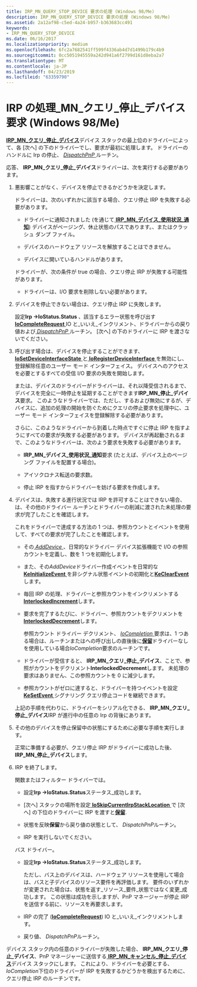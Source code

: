 ```yaml
---
title: IRP_MN_QUERY_STOP_DEVICE 要求の処理 (Windows 98/Me)
description: IRP_MN_QUERY_STOP_DEVICE 要求の処理 (Windows 98/Me)
ms.assetid: 2a12af98-c5ed-4a24-b957-b363683cc491
keywords:
- IRP_MN_QUERY_STOP_DEVICE
ms.date: 06/16/2017
ms.localizationpriority: medium
ms.openlocfilehash: 6fc2a7682541ff599f4336ab4d7d1499b179c4b9
ms.sourcegitcommit: 0cc5051945559a242d941a6f2799d161d8eba2a7
ms.translationtype: MT
ms.contentlocale: ja-JP
ms.lasthandoff: 04/23/2019
ms.locfileid: "63359790"
---
```

# <a name="handling-an-irpmnquerystopdevice-request-windows-98me"></a>IRP の処理\_MN\_クエリ\_停止\_デバイス要求 (Windows 98/Me)





[ **IRP\_MN\_クエリ\_停止\_デバイス**](https://msdn.microsoft.com/library/windows/hardware/ff551725)デバイス スタックの最上位のドライバーによって、各 [次へ] の下のドライバーでし、要求が最初に処理します。 ドライバーのハンドルに Irp の停止、 [ *DispatchPnP* ](https://docs.microsoft.com/windows-hardware/drivers/ddi/content/wdm/nc-wdm-driver_dispatch)ルーチン。

応答、 **IRP\_MN\_クエリ\_停止\_デバイス**ドライバーは、次を実行する必要があります。

1.  悪影響ことがなく、デバイスを停止できるかどうかを決定します。

    ドライバーは、次のいずれかに該当する場合、クエリ停止 IRP を失敗する必要があります。

    -   ドライバーに通知されました (を通じて[ **IRP\_MN\_デバイス\_使用状況\_通知**](https://msdn.microsoft.com/library/windows/hardware/ff550841)) デバイスがページング、休止状態のパスであります。、またはクラッシュ ダンプ ファイル。

    -   デバイスのハードウェア リソースを解放することはできません。

    -   デバイスに開いているハンドルがあります。

    ドライバーが、次の条件が true の場合、クエリ停止 IRP が失敗する可能性があります。

    -   ドライバーは、I/O 要求を削除しない必要があります。

2.  デバイスを停止できない場合は、クエリ停止 IRP に失敗します。

    設定**Irp -&gt;IoStatus.Status** 、該当するエラー状態を呼び出す[ **IoCompleteRequest** ](https://msdn.microsoft.com/library/windows/hardware/ff548343) IO と\_いいえ\_インクリメント、ドライバーからの戻り値および[ *DispatchPnP* ](https://docs.microsoft.com/windows-hardware/drivers/ddi/content/wdm/nc-wdm-driver_dispatch)ルーチン。 [次へ] の下のドライバーに IRP を渡さないでください。

3.  呼び出す場合は、デバイスを停止することができます、 [ **IoSetDeviceInterfaceState** ](https://msdn.microsoft.com/library/windows/hardware/ff549700)と[ **IoRegisterDeviceInterface** ](https://msdn.microsoft.com/library/windows/hardware/ff549506)を無効にし、登録解除任意のユーザー モード インターフェイス。 デバイスへのアクセスを必要とするすべての受信 I/O 要求の失敗を開始します。

    または、デバイスのドライバーがドライバーは、それ以降受信されるまで、デバイスを完全に一時停止を延期することができます**IRP\_MN\_停止\_デバイス**要求。 このようなドライバーでは、ただし、するおよび無効にするが、デバイスに、追加の処理の開始を防ぐためにクエリの停止要求を処理中に、ユーザー モード インターフェイスを登録解除する必要があります。

    さらに、このようなドライバーから到着した時点ですぐに停止 IRP を指すようにすべての要求が失敗する必要があります。 デバイスが再起動されるまで、このようなドライバーは、次のよう要求を失敗する必要があります。

    -   **IRP\_MN\_デバイス\_使用状況\_通知**要求 (たとえば、デバイス上のページング ファイルを配置する場合)。

    -   アイソクロナス転送の要求数。

    -   停止 IRP を指すからドライバーを妨げる要求を作成します。

4.  デバイスは、失敗する進行状況では IRP を許可することはできない場合、は、その他のドライバー ルーチンとドライバーの削減に渡された未処理の要求が完了したことを確認します。

    これをドライバーで達成する方法の 1 つは、参照カウントとイベントを使用して、すべての要求が完了したことを確認します。

    -   その[ *AddDevice* ](https://msdn.microsoft.com/library/windows/hardware/ff540521) 、日常的なドライバー デバイス拡張機能で I/O の参照カウントを定義し、数を 1 つを初期化します。

    -   また、その*AddDevice*ドライバー作成イベントを日常的な[ **KeInitializeEvent** ](https://msdn.microsoft.com/library/windows/hardware/ff552137)を非シグナル状態イベントの初期化と[**KeClearEvent**](https://msdn.microsoft.com/library/windows/hardware/ff551980)します。

    -   毎回 IRP の処理、ドライバーと参照カウントをインクリメントする[ **InterlockedIncrement**](https://msdn.microsoft.com/library/windows/hardware/ff547910)します。

    -   要求を完了するたびに、ドライバー、参照カウントをデクリメントを[ **InterlockedDecrement**](https://msdn.microsoft.com/library/windows/hardware/ff547871)します。

        参照カウント ドライバー デクリメント、 [ *IoCompletion* ](https://msdn.microsoft.com/library/windows/hardware/ff548354)要求は、1 つある場合は、ルーチンまたはへの呼び出しの直後後に[**保留**](https://msdn.microsoft.com/library/windows/hardware/ff548336)ドライバーなしを使用している場合*IoCompletion*要求のルーチンです。

    -   ドライバーが受信すると、 **IRP\_MN\_クエリ\_停止\_デバイス**、ことで、参照がカウントをデクリメント**InterlockedDecrement**します。 未処理の要求はありません、この参照カウントを 0 に減少します。

    -   参照カウントがゼロに達すると、ドライバーを持つイベントを設定[ **KeSetEvent** ](https://msdn.microsoft.com/library/windows/hardware/ff553253)シグナリング クエリ停止コードを継続できます。

    上記の手順を代わりに、ドライバーをシリアル化できる、 **IRP\_MN\_クエリ\_停止\_デバイス**IRP が進行中の任意の Irp の背後にあります。

5.  その他のデバイスを停止保留中の状態にするために必要な手順を実行します。

    正常に準備する必要が、クエリ停止 IRP がドライバーに成功した後、 **IRP\_MN\_停止\_デバイス**します。

6.  IRP を終了します。

    関数またはフィルター ドライバーでは。

    -   設定**Irp -&gt;IoStatus.Status**ステータス\_成功します。

    -   [次へ] スタックの場所を設定[ **IoSkipCurrentIrpStackLocation** ](https://msdn.microsoft.com/library/windows/hardware/ff550355)で [次へ] の下位のドライバーに IRP を渡すと[**保留**](https://msdn.microsoft.com/library/windows/hardware/ff548336).

    -   状態を反映**保留**から戻り値の状態として、 *DispatchPnP*ルーチン。

    -   IRP を実行しないでください。

    バス ドライバー。

    -   設定**Irp -&gt;IoStatus.Status**ステータス\_成功します。

        ただし、バス上のデバイスは、ハードウェア リソースを使用して場合は、バスと子デバイスのリソース要件を再評価します。 要件のいずれかが変更された場合は、状態を返す\_リソース\_要件\_状態ではなく変更\_成功します。 この状態は成功を示しますが、PnP マネージャーが停止 IRP を送信する前に、リソースを再要求します。

    -   IRP の完了 ([**IoCompleteRequest**](https://msdn.microsoft.com/library/windows/hardware/ff548343)) IO と\_いいえ\_インクリメントします。

    -   戻り値、 *DispatchPnP*ルーチン。

デバイス スタック内の任意のドライバーが失敗した場合、 **IRP\_MN\_クエリ\_停止\_デバイス**、PnP マネージャーに送信する[ **IRP\_MN\_キャンセル\_停止\_デバイス**](https://msdn.microsoft.com/library/windows/hardware/ff550826)デバイス スタックにします。 これにより、ドライバーを必要とする、 *IoCompletion*下位のドライバーが IRP を失敗するかどうかを検出するために、クエリ停止 IRP のルーチンです。

 

 




